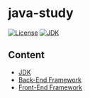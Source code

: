 # java-study

[![License](https://img.shields.io/badge/License-MIT-blue.svg)](LICENSE)
[![JDK](https://img.shields.io/badge/JDK-8u152-brightgreen.svg)](README.md)

## Content

- [JDK](jdk/README.md)
- [Back-End Framework](framework-BE/README.md)
- [Front-End Framework](framework-FE/README.md)